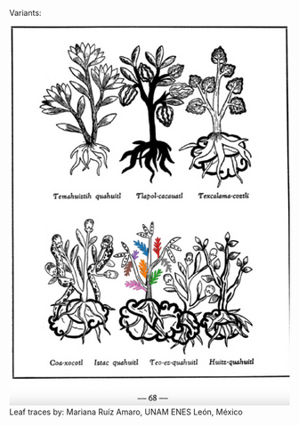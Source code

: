 Variants:   

![M_ID040_p068_05_Iztac-quahuitl.png](assets/M_ID040_p068_05_Iztac-quahuitl.png)  
Leaf traces by: Mariana Ruíz Amaro, UNAM ENES León, México  
